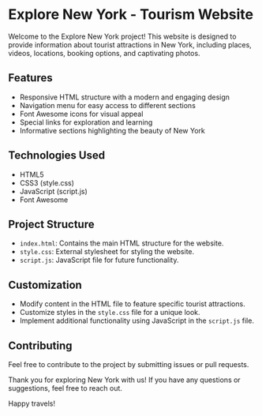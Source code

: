 # Explore New York - Tourism Website

Welcome to the Explore New York project! This website is designed to provide information about tourist attractions in New York, including places, videos, locations, booking options, and captivating photos.

## Features

- Responsive HTML structure with a modern and engaging design
- Navigation menu for easy access to different sections
- Font Awesome icons for visual appeal
- Special links for exploration and learning
- Informative sections highlighting the beauty of New York

## Technologies Used

- HTML5
- CSS3 (style.css)
- JavaScript (script.js)
- Font Awesome

## Project Structure

- `index.html`: Contains the main HTML structure for the website.
- `style.css`: External stylesheet for styling the website.
- `script.js`: JavaScript file for future functionality.

## Customization

- Modify content in the HTML file to feature specific tourist attractions.
- Customize styles in the `style.css` file for a unique look.
- Implement additional functionality using JavaScript in the `script.js` file.

## Contributing

Feel free to contribute to the project by submitting issues or pull requests.

Thank you for exploring New York with us! If you have any questions or suggestions, feel free to reach out.

Happy travels!
